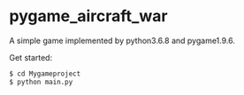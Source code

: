 # pygame_aircraft_war

A simple game implemented by python3.6.8 and pygame1.9.6.

Get started:

```bash
$ cd Mygameproject
$ python main.py
```
